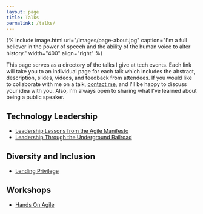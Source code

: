 ```yaml
---
layout: page
title: Talks
permalink: /talks/
---
```


{% include image.html url="/images/page-about.jpg" caption="I'm a full believer in the power of speech and the ability of the human voice to alter history." width="400" align="right" %}

This page serves as a directory of the talks I give at tech events. Each link will take you to an individual page for each talk which includes the abstract, description, slides, videos, and feedback from attendees. If you would like to collaborate with me on a talk, [contact me](/contact/), and I'll be happy to discuss your idea with you. Also, I'm always open to sharing what I've learned about being a public speaker.


## Technology Leadership

* [Leadership Lessons from the Agile Manifesto](/talks/leadership-lessons-from-the-agile-manifesto/)
* [Leadership Through the Underground Railroad](/talks/leadership-through-the-underground-railroad/)


## Diversity and Inclusion

* [Lending Privilege](/talks/lending-privilege/)

## Workshops

* [Hands On Agile](/talks/hands-on-agile-workshop/)
